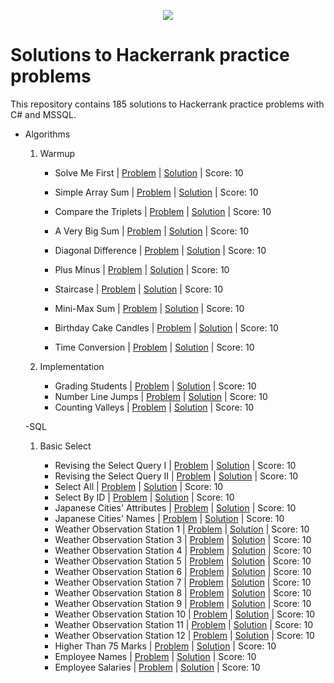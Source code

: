 <p align="center"><a href="https://www.hackerrank.com/marinskiy"><img src="https://i0.wp.com/gradsingames.com/wp-content/uploads/2016/05/856771_668224053197841_1943699009_o.png" ></a></p>

# Solutions to Hackerrank practice problems
This repository contains 185 solutions to Hackerrank practice problems with C# and MSSQL.




- Algorithms
    01. Warmup
        - Solve Me First | [Problem](https://www.hackerrank.com/challenges/solve-me-first/problem) | [Solution](https://github.com/Relasee/Hackerrank_Solutions/blob/main/Algorithms/Warmup/Solve%20Me%20First.py) | Score: 10
 
        - Simple Array Sum | [Problem](https://www.hackerrank.com/challenges/simple-array-sum/problem?isFullScreen=true) | [Solution](https://github.com/Relasee/Hackerrank_Solutions/blob/main/Algorithms/Warmup/Simple%20Array%20Sum) | Score: 10
        - Compare the Triplets | [Problem](https://www.hackerrank.com/challenges/compare-the-triplets/problem) | [Solution](https://github.com/Relasee/Hackerrank_Solutions/blob/main/Algorithms/Warmup/Compare%20the%20Triplets) | Score: 10
        - A Very Big Sum | [Problem](https://www.hackerrank.com/challenges/a-very-big-sum/problem) | [Solution](https://github.com/Relasee/Hackerrank_Solutions/blob/main/Algorithms/Warmup/A%20Very%20Big%20Sum) | Score: 10
        - Diagonal Difference | [Problem](https://www.hackerrank.com/challenges/diagonal-difference/problem) | [Solution](https://github.com/Relasee/Hackerrank_Solutions/blob/main/Algorithms/Warmup/Diagonal%20Difference) | Score: 10
        - Plus Minus | [Problem](https://www.hackerrank.com/challenges/plus-minus/problem) | [Solution](https://github.com/Relasee/Hackerrank_Solutions/blob/main/Algorithms/Warmup/Plus%20Minus) | Score: 10
        - Staircase | [Problem](https://www.hackerrank.com/challenges/staircase/problem) | [Solution](https://github.com/Relasee/Hackerrank_Solutions/blob/main/Algorithms/Warmup/Staircase) | Score: 10
        - Mini-Max Sum | [Problem](https://www.hackerrank.com/challenges/mini-max-sum/problem) | [Solution](https://github.com/Relasee/Hackerrank_Solutions/blob/main/Algorithms/Warmup/Mini-Max%20Sum) | Score: 10
        - Birthday Cake Candles | [Problem](https://www.hackerrank.com/challenges/birthday-cake-candles/problem) | [Solution](https://github.com/Relasee/Hackerrank_Solutions/blob/main/Algorithms/Warmup/Birthday%20Cake%20Candles) | Score: 10
        - Time Conversion | [Problem](https://www.hackerrank.com/challenges/time-conversion/problem) | [Solution](https://github.com/Relasee/Hackerrank_Solutions/blob/main/Algorithms/Warmup/Time%20Conversion) | Score: 10

    02. Implementation
        - Grading Students | [Problem](https://www.hackerrank.com/challenges/grading/problem) | [Solution](https://github.com/Relasee/Hackerrank_Solutions/blob/main/Algorithms/Implementation/Grading%20Students) | Score: 10
        - Number Line Jumps | [Problem](https://www.hackerrank.com/challenges/kangaroo/problem) | [Solution](https://github.com/Relasee/Hackerrank_Solutions/blob/main/Algorithms/Implementation/Number%20Line%20Jumps) | Score: 10
        - Counting Valleys | [Problem](https://www.hackerrank.com/challenges/counting-valleys/problem) | [Solution](https://github.com/Relasee/Hackerrank_Solutions/blob/main/Implementation/Counting%20Valleys) | Score: 10


  -SQL
  
    01. Basic Select

        - Revising the Select Query I | [Problem](https://www.hackerrank.com/challenges/revising-the-select-query/problem) | [Solution](https://github.com/Relasee/Hackerrank_Solutions/blob/main/SQL/Basic%20Select/Revising%20the%20Select%20Query%20I) | Score: 10
        - Revising the Select Query II | [Problem](https://www.hackerrank.com/challenges/revising-the-select-query-2/problem) | [Solution](https://github.com/Relasee/Hackerrank_Solutions/blob/main/SQL/Basic%20Select/Revising%20the%20Select%20Query%20II) | Score: 10
        - Select All | [Problem](https://www.hackerrank.com/challenges/select-all-sql/problem) | [Solution](https://github.com/Relasee/Hackerrank_Solutions/blob/main/SQL/Basic%20Select/Select%20All) | Score: 10
        - Select By ID | [Problem](https://www.hackerrank.com/challenges/select-by-id/problem) | [Solution](https://github.com/Relasee/Hackerrank_Solutions/blob/main/SQL/Basic%20Select/Select%20By%20ID) | Score: 10
        - Japanese Cities' Attributes | [Problem](https://www.hackerrank.com/challenges/japanese-cities-attributes/problem) | [Solution](https://github.com/Relasee/Hackerrank_Solutions/blob/main/SQL/Basic%20Select/Japanese%20Cities'%20Attributes) | Score: 10
        - Japanese Cities' Names | [Problem](https://www.hackerrank.com/challenges/japanese-cities-name/problem) | [Solution](https://github.com/Relasee/Hackerrank_Solutions/blob/main/SQL/Basic%20Select/Japanese%20Cities'%20Names) | Score: 10
        - Weather Observation Station 1 | [Problem](https://www.hackerrank.com/challenges/weather-observation-station-1/problem) | [Solution](https://github.com/Relasee/Hackerrank_Solutions/blob/main/SQL/Basic%20Select/Weather%20Observation%20Station%201) | Score: 10
        - Weather Observation Station 3 | [Problem](https://www.hackerrank.com/challenges/weather-observation-station-3/problem) | [Solution](https://github.com/Relasee/Hackerrank_Solutions/blob/main/SQL/Basic%20Select/Weather%20Observation%20Station%203) | Score: 10
        - Weather Observation Station 4 | [Problem](https://www.hackerrank.com/challenges/weather-observation-station-4/problem) | [Solution](https://github.com/Relasee/Hackerrank_Solutions/blob/main/SQL/Basic%20Select/Weather%20Observation%20Station%204) | Score: 10
        - Weather Observation Station 5 | [Problem](https://www.hackerrank.com/challenges/weather-observation-station-5/problem) | [Solution](https://github.com/Relasee/Hackerrank_Solutions/blob/main/SQL/Basic%20Select/Weather%20Observation%20Station%205) | Score: 10
        - Weather Observation Station 6 | [Problem](https://www.hackerrank.com/challenges/weather-observation-station-6/problem) | [Solution](https://github.com/Relasee/Hackerrank_Solutions/blob/main/SQL/Basic%20Select/Weather%20Observation%20Station%206) | Score: 10
        - Weather Observation Station 7 | [Problem](https://www.hackerrank.com/challenges/weather-observation-station-7/problem) | [Solution](https://github.com/Relasee/Hackerrank_Solutions/blob/main/SQL/Basic%20Select/Weather%20Observation%20Station%207) | Score: 10
        - Weather Observation Station 8 | [Problem](https://www.hackerrank.com/challenges/weather-observation-station-8/problem) | [Solution](https://github.com/Relasee/Hackerrank_Solutions/blob/main/SQL/Basic%20Select/Weather%20Observation%20Station%208) | Score: 10
        - Weather Observation Station 9 | [Problem](https://www.hackerrank.com/challenges/weather-observation-station-9/problem) | [Solution](https://github.com/Relasee/Hackerrank_Solutions/blob/main/SQL/Basic%20Select/Weather%20Observation%20Station%209) | Score: 10
        - Weather Observation Station 10 | [Problem](https://www.hackerrank.com/challenges/weather-observation-station-10/problem) | [Solution](https://github.com/Relasee/Hackerrank_Solutions/blob/main/SQL/Basic%20Select/Weather%20Observation%20Station%2010) | Score: 10
        - Weather Observation Station 11 | [Problem](https://www.hackerrank.com/challenges/weather-observation-station-11/problem) | [Solution](https://github.com/Relasee/Hackerrank_Solutions/blob/main/SQL/Basic%20Select/Weather%20Observation%20Station%2011) | Score: 10
        - Weather Observation Station 12 | [Problem](https://www.hackerrank.com/challenges/weather-observation-station-12/problem) | [Solution](https://github.com/Relasee/Hackerrank_Solutions/blob/main/SQL/Basic%20Select/Weather%20Observation%20Station%2012) | Score: 10
        - Higher Than 75 Marks | [Problem](https://www.hackerrank.com/challenges/more-than-75-marks/problem) | [Solution](https://github.com/Relasee/Hackerrank_Solutions/blob/main/SQL/Basic%20Select/Higher%20Than%2075%20Marks) | Score: 10
        - Employee Names | [Problem](https://www.hackerrank.com/challenges/name-of-employees/problem) | [Solution](https://github.com/Relasee/Hackerrank_Solutions/blob/main/SQL/Basic%20Select/Employee%20Names) | Score: 10
        - Employee Salaries | [Problem](https://www.hackerrank.com/challenges/salary-of-employees/problem) | [Solution](https://github.com/Relasee/Hackerrank_Solutions/blob/main/SQL/Basic%20Select/Employee%20Salaries) | Score: 10

